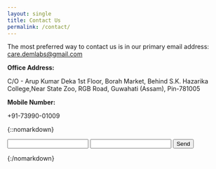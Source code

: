 ```yaml
---
layout: single
title: Contact Us
permalink: /contact/
---
```


The most preferred way to contact us is in our primary email address: [care.demlabs@gmail.com](mailto:care.demlabs@gmail.com)

**Office Address:**

C/O - Arup Kumar Deka
1st Floor, Borah Market, Behind S.K. Hazarika College,Near State Zoo, RGB Road, Guwahati (Assam), Pin-781005

**Mobile Number:**

+91-73990-01009

{::nomarkdown}<form action="https://formspree.io/care.demlabs@gmail.com"
      method="POST">
    <input type="text" name="name">
    <input type="email" name="_replyto">
    <input type="submit" value="Send">
</form>{:/nomarkdown}
